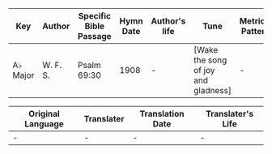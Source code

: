 Key | Author   | Specific Bible Passage     |Hymn Date |Author's life |Tune |Metrical Pattern   |Composer/Source
-- | --------- | ---------------------------|----------|--------------|-----|-------------------|-------------  
A♭ Major |W. F. S. |Psalm 69:30 |1908 |- |[Wake the song of joy and gladness] |- |W. F. Sherwin

Original Language | Translater | Translation Date   | Translater's Life  
----------------- | --------- | --------------------|-------------     
\- |- |- |-

